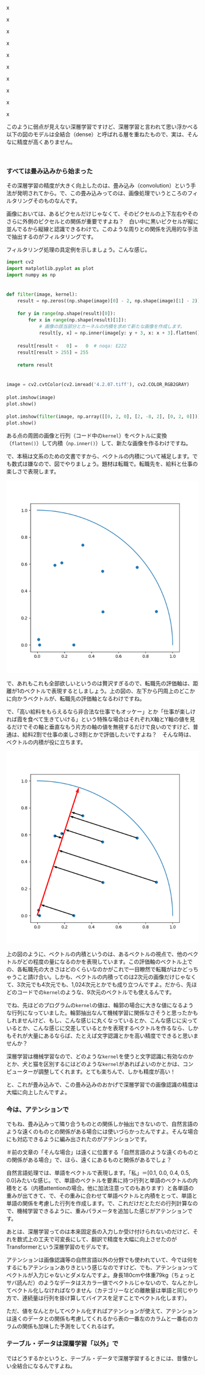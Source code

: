 x

x

x

x

x

x

x

x

x

x

このように弱点が見えない深層学習ですけど、深層学習と言われて思い浮かべる以下の図のモデルは全結合（dense）と呼ばれる層を重ねたもので、実は、そんなに精度が高くありません。

![]()

### すべては畳み込みから始まった

その深層学習の精度が大きく向上したのは、畳み込み（convolution）という手法が発明されてから。で、この畳み込みってのは、画像処理でいうところのフィルタリングそのものなんです。

画像においては、あるピクセルだけじゃなくて、そのピクセルの上下左右やそのさらに外側のピクセルとの関係が重要ですよね？　白い中に黒いピクセルが縦に並んでるから縦線と認識できるわけで。このような周りとの関係を汎用的な手法で抽出するのがフィルタリングです。

フィルタリング処理の具定例を示しましょう。こんな感じ。

~~~python
import cv2
import matplotlib.pyplot as plot
import numpy as np


def filter(image, kernel):
    result = np.zeros((np.shape(image)[0] - 2, np.shape(image)[1] - 2))

    for y in range(np.shape(result)[0]):
        for x in range(np.shape(result)[1]):
            # 画像の該当部分とカーネルの内積を求めて新たな画像を作成します。
            result[y, x] = np.inner(image[y: y + 3, x: x + 3].flatten(), kernel.flatten())

    result[result <   0] =   0  # noqa: E222
    result[result > 255] = 255

    return result


image = cv2.cvtColor(cv2.imread('4.2.07.tiff'), cv2.COLOR_RGB2GRAY)

plot.imshow(image)
plot.show()

plot.imshow(filter(image, np.array([[0, 2, 0], [2, -8, 2], [0, 2, 0]])))
plot.show()
~~~

ある点の周囲の画像と行列（コード中の`kernel`）をベクトルに変換（`flatten()`）して内積（`np.inner()`）して、新たな画像を作るわけですね。

で、本稿は文系のための文書ですから、ベクトルの内積について補足します。でも数式は嫌なので、図でやりましょう。題材は転職で。転職先を、給料と仕事の楽しさで表現します。

![転職先を給料と仕事の楽しさでプロット](./image/offers.png)

で、あれもこれも全部欲しいというのは贅沢すぎるので、転職先の評価軸は、距離が1のベクトルで表現するとしましょう。上の図の、左下から円周上のどこかに向かうベクトルが、転職先の評価軸となるわけですね。

で、「高い給料をもらえるなら非合法な仕事でもオッケー」とか「仕事が楽しければ霞を食べて生きていける」という特殊な場合はそれぞれX軸とY軸の値を見るだけでその軸と垂直なもう片方の軸の値を無視するだけで良いのですけど、普通は、給料2割で仕事の楽しさ8割とかで評価したいですよね？　そんな時は、ベクトルの内積が役に立ちます。

![転職先を評価ベクトルと内積で評価](./image/evaluate_offers_with_inner_product.png)

上の図のように、ベクトルの内積というのは、あるベクトルの視点で、他のベクトルがどの程度の量になるのかを表現しています。この評価軸のベクトル上での、各転職先の大きさはどのくらいなのかがこれで一目瞭然で転職がはかどっちゃうこと請け合い。しかも、ベクトルの内積ってのは2次元の画像だけじゃなくて、3次元でも4次元でも、1,024次元とかでも成り立つんですよ。だから、先ほどのコードでの`kernel`のような、9次元のベクトルでも使えるんです。

でね、先ほどのプログラムの`kernel`の値は、輪郭の場合に大きな値になるような行列になっていました。輪郭抽出なんて機械学習に関係なさそうと思ったかもしれませんけど、もし、こんな感じに丸くなっているとか、こんな感じに尖っているとか、こんな感じに交差しているとかを表現するベクトルを作るなら、しかもそれが大量にあるならば、たとえば文字認識とかを高い精度でできると思いませんか？

深層学習は機械学習なので、どのような`kernel`を使うと文字認識に有効なのかとか、犬と猫を区別するにはどのような`kernel`があればよいのかとかは、コンピューターが調整してくれます。とても楽ちんで、しかも精度が高い！

と、これが畳み込みで、この畳み込みのおかげで深層学習での画像認識の精度は大幅に向上したんですよ。

### 今は、アテンションで

でもね、畳み込みって隣り合うものとの関係しか抽出できないので、自然言語のような遠くのものとの関係がある場合には使いづらかったんですよ。そんな場合にも対応できるように編み出されたのがアテンションです。

＃前の文章の「そんな場合」は遠くに位置する「自然言語のような遠くのものとの関係がある場合」で、ほら、遠くにあるものと関係があるでしょ？

自然言語処理では、単語をベクトルで表現します。「私」＝[0.1, 0.0, 0.4, 0.5, 0.0]みたいな感じ。で、単語のベクトルを要素に持つ行列と単語のベクトルの内積をとる（内積attentionの場合。他に加法注意ってのもあります）と各単語の重みが出てきて、で、その重みに合わせて単語ベクトルと内積をとって、単語と単語の関係を考慮した行列を作成します。で、これだけだとただの行列計算なので、機械学習できるように、重みパラメータを追加した感じがアテンションです。

あとは、深層学習ってのは本来固定長の入力しか受け付けられないのだけど、それを数式上の工夫で可変長にして、翻訳で精度を大幅に向上させたのがTransformerという深層学習のモデルです。

アテンションは画像認識等の自然言語以外の分野でも使われていて、今では何をするにもアテンションありきという感じなのですけど、でも、アテンションってベクトルが入力じゃないとダメなんですよ。身長180cmや体重79kg（ちょっとサバ読んだ）のようなデータはスカラー値でベクトルじゃないので、なんとかしてベクトル化しなければなりません（カテゴリーなどの離散量は単語と同じやり方で、連続量は行列を掛け算してバイアスを足すことでベクトル化します）。

ただ、値をなんとかしてベクトル化すればアテンションが使えて、アテンションは遠くのデータとの関係も考慮してくれるから表の一番左のカラムと一番右のカラムの関係も加味した予測をしてくれるはず。

### テーブル・データは深層学習「以外」で

ではどうするかというと、テーブル・データで深層学習するときには、昔懐かしい全結合になるんですよね。